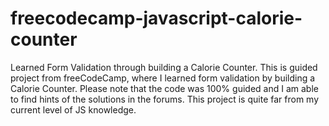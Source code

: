 # freecodecamp-javascript-calorie-counter
Learned Form Validation through building a Calorie Counter.
This is guided project from freeCodeCamp, where I learned form validation by building a Calorie Counter. Please note that the code was 100% guided and I am able to find hints of the solutions in the forums. This project is quite far from my current level of JS knowledge.
